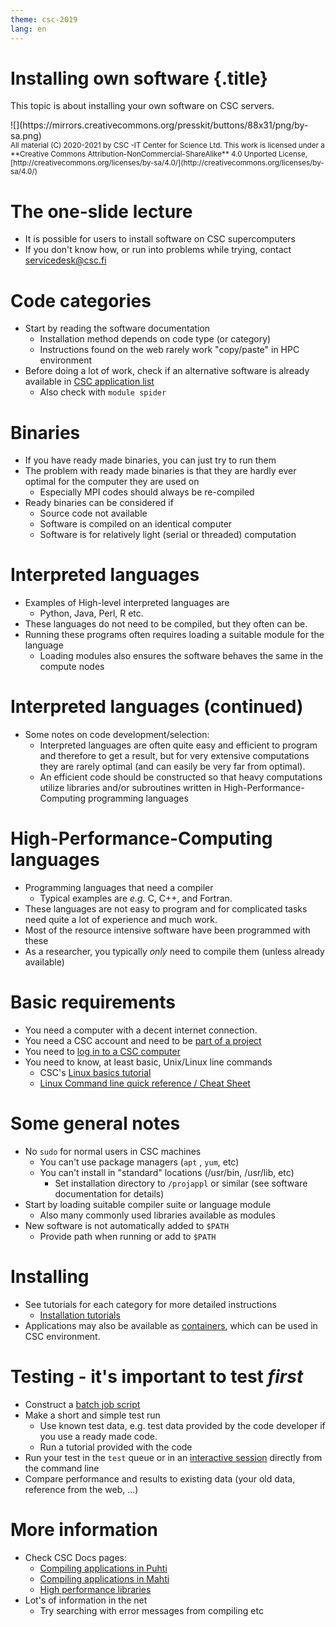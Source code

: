 ```yaml
---
theme: csc-2019
lang: en
---
```


# Installing own software {.title}

This topic is about installing your own software on CSC servers.

<div class="column">
![](https://mirrors.creativecommons.org/presskit/buttons/88x31/png/by-sa.png)
</div>
<div class="column">
<small>
All material (C) 2020-2021 by CSC -IT Center for Science Ltd.
This work is licensed under a **Creative Commons Attribution-NonCommercial-ShareAlike** 4.0
Unported License, [http://creativecommons.org/licenses/by-sa/4.0/](http://creativecommons.org/licenses/by-sa/4.0/)
</small>
</div>

# The one-slide lecture

- It is possible for users to install software on CSC supercomputers
- If you don't know how, or run into problems while trying, contact servicedesk@csc.fi

# Code categories

- Start by reading the software documentation
  - Installation method depends on code type (or category)
  - Instructions found on the web rarely work "copy/paste" in HPC environment
- Before doing a lot of work, check if an alternative software is already available in [CSC application list](https://docs.csc.fi/apps/)
  - Also check with `module spider`

# Binaries

- If you have ready made binaries, you can just try to run them
- The problem with ready made binaries is that they are hardly ever optimal for the computer they are used on
  - Especially MPI codes should always be re-compiled
- Ready binaries can be considered if
  - Source code not available
  - Software is compiled on an identical computer 
  - Software is for relatively light (serial or threaded) computation

# Interpreted languages

- Examples of High-level interpreted languages are
  -  Python, Java, Perl, R etc. 
- These languages do not need to be compiled, but they often can be. 
- Running these programs often requires loading a suitable module for the language
  - Loading modules also ensures the software behaves the same in the compute nodes

# Interpreted languages (continued)

- Some notes on code development/selection:
  - Interpreted languages are often quite easy and efficient to program and therefore to get a result, but for very extensive computations they are rarely optimal (and can easily be very far from optimal). 
  - An efficient code should be constructed so that heavy computations utilize libraries and/or subroutines written in High-Performance-Computing programming languages

# High-Performance-Computing languages

- Programming languages that need a compiler 
   - Typical examples are _e.g._ C, C++, and Fortran. 
- These languages are not easy to program and for complicated tasks need quite a lot of experience and much work.
- Most of the resource intensive software have been programmed with these
- As a researcher, you typically _only_ need to compile them (unless already available) 

# Basic requirements

- You need a computer with a decent internet connection.
- You need a CSC account and need to be [part of a project](https://research.csc.fi/accounts-and-projects)
- You need to [log in to a CSC computer](https://docs.csc.fi/computing/connecting/)
- You need to know, at least basic, Unix/Linux line commands 
  - CSC's [Linux basics tutorial](https://docs.csc.fi/support/tutorials/env-guide/using-linux-in-command-line/)
  - [Linux Command line quick reference / Cheat Sheet](https://docs.csc.fi/img/csc-quick-reference.pdf)

# Some general notes

- No `sudo` for normal users in CSC machines
  - You can't use package managers (`apt` , `yum`, etc)
  - You can't install in "standard" locations (/usr/bin, /usr/lib, etc)
    - Set installation directory to `/projappl` or similar (see software documentation for details)
- Start by loading suitable compiler suite or language module
  - Also many commonly used libraries available as modules
- New software is not automatically added to `$PATH`
  - Provide path when running or add to `$PATH`

# Installing

- See tutorials for each category for more detailed instructions
  - [Installation tutorials](https://csc-training.github.io/csc-env-eff/#8-installing-your-own-software)
- Applications may also be available as [containers](09_singularity.html), which can be used in CSC environment.

# Testing - it's important to test _first_

- Construct a [batch job script](05_batch_jobs.html)
- Make a short and simple test run
  - Use known test data, e.g. test data provided by the code developer if you use a ready made code.
  - Run a tutorial provided with the code
- Run your test in the `test` queue or in an [interactive session](https://docs.csc.fi/computing/running/interactive-usage/) directly from the command line
- Compare performance and results to existing data (your old data, reference from the web, ...)

# More information 

- Check CSC Docs pages:
  - [Compiling applications in Puhti](https://docs.csc.fi/computing/compiling-puhti/)
  - [Compiling applications in Mahti](https://docs.csc.fi/computing/compiling-mahti/)
  - [High performance libraries](https://docs.csc.fi/computing/hpc-libraries/)
- Lot's of information in the net
  - Try searching with error messages from compiling etc